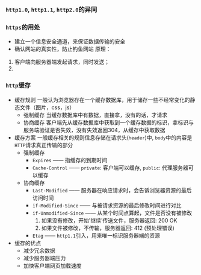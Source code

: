 ### `http1.0`, `http1.1`, `http2.0`的异同

### `https`的用处
+ 建立一个信息安全通道，来保证数据传输的安全
+ 确认网站的真实性，防止钓鱼网站
原理：
1. 客户端向服务器端发起请求，同时发送；
2. 

### `http`缓存
+ 缓存规则
一般认为浏览器存在一个缓存数据库，用于储存一些不经常变化的静态文件（图片，css，js）
  - 强制缓存
    当缓存数据库中有数据，直接拿，没有的话，才请求
  - 协商缓存
    客户端先从缓存数据库中获取到一个缓存数据的标识，拿标识与服务端验证是否失效，没有失效返回304，从缓存中获取数据
+ 缓存方案
一般缓存相关的规则信息存储在请求头(`header`)中, `body`中的内容是`HTTP`请求真正传输的部分
  - 强制缓存
    * `Expires` —— 指缓存的到期时间
    * `Cache-Control` —— `private`: 客户端可以缓存, `public`: 代理服务器可以缓存
  - 协商缓存
    * `Last-Modified` —— 服务器在响应请求时，会告诉浏览器资源的最后访问时间
    * `if-Modified-Since` —— 与被请求资源的最后修改时间进行对比
    * `if-Unmodified-Since` —— 从某个时间点算起，文件是否没有被修改
      1. 如果没有修改，开始'继续'传送文件，服务器返回: 200 OK
      2. 如果文件被修改，不传输，服务器返回: 412 (预处理错误)
    * `Etag` —— `http1.1`引入，用来唯一标识服务器端的资源
+ 缓存的优点
  - 减少冗余数据
  - 减少服务器端压力
  - 加快客户端网页加载速度


  